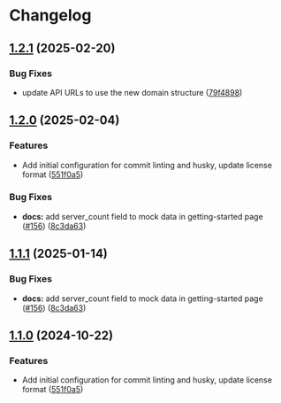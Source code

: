 # Changelog

## [1.2.1](https://github.com/discordplace/discord.place/compare/docs@v1.2.0...docs@v1.2.1) (2025-02-20)


### Bug Fixes

* update API URLs to use the new domain structure ([79f4898](https://github.com/discordplace/discord.place/commit/79f489826db8bd3b1bb5fb2dadba75fcd45a7877))

## [1.2.0](https://github.com/discordplace/discord.place/compare/docs-v1.1.1...docs@v1.2.0) (2025-02-04)


### Features

* Add initial configuration for commit linting and husky, update license format ([551f0a5](https://github.com/discordplace/discord.place/commit/551f0a5256b924ce2d6baed9bd475db11d1cacb6))


### Bug Fixes

* **docs:** add server_count field to mock data in getting-started page ([#156](https://github.com/discordplace/discord.place/issues/156)) ([8c3da63](https://github.com/discordplace/discord.place/commit/8c3da635b23be3ddf864794f07cd02d614d3f18f))

## [1.1.1](https://github.com/discordplace/discord.place/compare/docs@v1.1.0...docs@v1.1.1) (2025-01-14)


### Bug Fixes

* **docs:** add server_count field to mock data in getting-started page ([#156](https://github.com/discordplace/discord.place/issues/156)) ([8c3da63](https://github.com/discordplace/discord.place/commit/8c3da635b23be3ddf864794f07cd02d614d3f18f))

## [1.1.0](https://github.com/discordplace/discord.place/compare/docs-v1.0.0...docs@v1.1.0) (2024-10-22)


### Features

* Add initial configuration for commit linting and husky, update license format ([551f0a5](https://github.com/discordplace/discord.place/commit/551f0a5256b924ce2d6baed9bd475db11d1cacb6))
